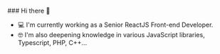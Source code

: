 <head>
    <meta name="robots" content="noindex" />
</head>
<body>
    <!-- <img src='https://raw.githubusercontent.com/gnunez-dev/gnunez-dev/main/cover-github_gn.png' style='width:100%' -->
    <br/>
 ### Hi there 👋
 
 - 💻 I'm currently working as a Senior ReactJS Front-end Developer.
 - 🤓 I'm also deepening knowledge in various JavaScript libraries, Typescript, PHP, C++...
 <!-- - 🔍 Interested in looking forward to work in front-end projects to be able to gain more experience in the field.
 - 📫 How to reach me: gnunez.dev@gmail.com

 <br/> <br/> -->
     
 <!-- ![Top Langs](https://github-readme-stats.vercel.app/api/top-langs/?username=gnunez-dev&layout=compact&langs_count=10) -->
 
 
 <!--
 - ⚡ I've been doing some challenges in codewars, you can check them out here:
 <a href="https://www.codewars.com/users/gnunez-dev" target='_blank' rel="noopener noreferrer"><img src='https://www.codewars.com/users/gnunez-dev/badges/small'></a>
 **gnunez-dev/gnunez-dev** is a ✨ _special_ ✨ repository because its `README.md` (this file) appears on your GitHub profile.
 
 Here are some ideas to get you started:
 
 - 🔭 I’m currently working on ...
 - 🌱 I’m currently learning ...
 - 👯 I’m looking to collaborate on ...
 - 🤔 I’m looking for help with ...
 - 💬 Ask me about ...
 - 📫 How to reach me: ...
 - 😄 Pronouns: ...
 - ⚡ Fun fact: ...
 -->
</body>
